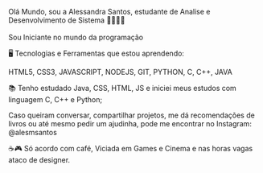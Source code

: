 Olá Mundo, sou a Alessandra Santos, estudante de Analise e Desenvolvimento de Sistema 👩🏽‍💻👋<br><br>
Sou Iniciante no mundo da programação 

🖥️ Tecnologias e Ferramentas que estou aprendendo:


HTML5, CSS3, JAVASCRIPT, NODEJS, GIT, PYTHON, C, C++, JAVA

📚 Tenho estudado Java, CSS, HTML, JS e iniciei meus estudos com linguagem C, C++ e Python;

Caso queiram conversar, compartilhar projetos, me dá recomendações de livros ou até mesmo pedir um ajudinha, pode me encontrar no Instagram: @alesmsantos

☕🎮 Só acordo com café, Viciada em Games e Cinema e nas horas vagas ataco de designer.


